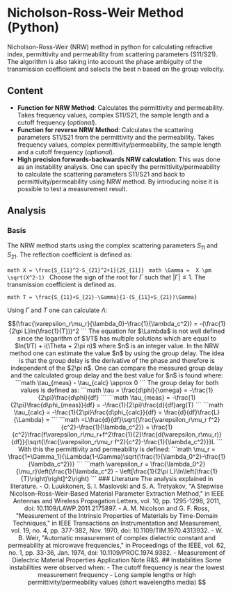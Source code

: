 # Nicholson-Ross-Weir Method (Python)

Nicholson-Ross-Weir (NRW) method in python for calculating refractive index,
permittivity and permeability from scattering parameters (S11/S21). The
algorithm is also taking into account the phase ambiguity of the transmission
coefficient and selects the best n based on the group velocity.

## Content

- **Function for NRW Method**: Calculates the permittivity and permeability.
  Takes frequency values, complex S11/S21, the sample length and a cutoff
  frequency (*optional*).
- **Function for reverse NRW Method**: Calculates the scattering parameters
  S11/S21 from the permittivity and the permeability. Takes frequency values,
  complex permittivity/permeability, the sample length and a cutoff frequency
  (*optional*).
- **High precision forwards-backwards NRW calculation**: This was done as an
  instability analysis. One can specify the permittivity/permeability to
  calculate the scattering parameters S11/S21 and back to
  permittivity/permeability using NRW method. By introducing noise it is
  possible to test a measurement result. 


## Analysis

### Basis

The NRW method starts using the complex scattering parameters $S_{11}$ and
$S_{21}$. The reflection coefficient is defined as:

```math X = \frac{S_{11}^2-S_{21}^2+1}{2S_{11}} ``` ```math \Gamma =  X \pm
\sqrt(X^2-1) ``` Choose the sign of the root for $\Gamma$ such that
$|\Gamma|\le1$. The transmission coefficient is defined as.

```math T = \frac{S_{11}+S_{21}-\Gamma}{1-(S_{11}+S_{21})\Gamma} ```

Using $\Gamma$ and $T$ one can calculate $\Lambda$:

```math \frac{1}{\Lambda^2} =
(\frac{\varepsilon_r\mu_r}{\lambda_0}-\frac{1}{\lambda_c^2}) = -(\frac{1}{2\pi
L}ln(\frac{1}{T}))^2 ``` The equation for $\Lambda$ is not well defined since
the logarithm of $1/T$ has multiple solutions which are equal to $ln(1/T) +
i(\Theta + 2\pi n)$ where $n$ is an integer value. In the NRW method one can
estimate the value $n$ by using the group delay. 

The idea is that the group delay is the derivative of the phase and therefore
is independent of the $2\pi n$. One can compare the measured group delay and
the calculated group delay and the best value for $n$ is found where:

```math \tau_{meas} - \tau_{calc} \approx 0 ```

The group delay for both values is defined as:

```math \tau = \frac{d\phi}{\omega} = -\frac{1}{2\pi}\frac{d\phi}{df} ```
```math \tau_{meas} = -\frac{1}{2\pi}\frac{d\phi_{meas}}{df} =
-\frac{1}{2\pi}\frac{d}{df}arg(T) ``` ```math \tau_{calc} =
-\frac{1}{2\pi}\frac{d\phi_{calc}}{df} = \frac{d}{df}\frac{L}{\Lambda} = ```
```math =L\frac{d}{df}\sqrt{\frac{\varepsilon_r\mu_r
f^2}{c^2}-\frac{1}{\lambda_c^2}} =
\frac{1}{c^2}\frac{f\varepsilon_r\mu_r+f^2\frac{1}{2}\frac{d(\varepsilon_r\mu_r)}{df}}{\sqrt{\frac{\varepsilon_r\mu_r
f^2}{c^2}-\frac{1}{\lambda_c^2}}}L ```


With this the permittivity and permeability is defined:

```math \mu_r =
\frac{1+\Gamma_1}{\Lambda(1-\Gamma)\sqrt{\frac{1}{\lambda_0^2}-\frac{1}{\lambda_c^2}}}
``` ```math \varepsilon_r =
\frac{\lambda_0^2}{\mu_r}\left(\frac{1}{\lambda_c^2} - \left[\frac{1}{2\pi
L}\ln\left(\frac{1}{T}\right)\right]^2\right) ```


### Literature

The analysis explained in literature.

- O. Luukkonen, S. I. Maslovski and S. A. Tretyakov, "A Stepwise
  Nicolson–Ross–Weir-Based Material Parameter Extraction Method," in IEEE
  Antennas and Wireless Propagation Letters, vol. 10, pp. 1295-1298, 2011, doi:
  10.1109/LAWP.2011.2175897.
- A. M. Nicolson and G. F. Ross, "Measurement of the Intrinsic Properties of
  Materials by Time-Domain Techniques," in IEEE Transactions on Instrumentation
  and Measurement, vol. 19, no. 4, pp. 377-382, Nov. 1970, doi:
  10.1109/TIM.1970.4313932.
- W. B. Weir, "Automatic measurement of complex dielectric constant and
  permeability at microwave frequencies," in Proceedings of the IEEE, vol. 62,
  no. 1, pp. 33-36, Jan. 1974, doi: 10.1109/PROC.1974.9382.
- Measurement of Dielectric Material Properties Application Note R&S.



## Instabilities

Some instabilities were observed when:

- The cutoff frequency is near the lowest measurement frequency
- Long sample lengths or high permittivity/permeability values (short
  wavelengths media)


